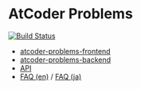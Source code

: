 # AtCoder Problems

[![Build Status](https://travis-ci.org/kenkoooo/AtCoderProblems.svg?branch=master)](https://travis-ci.org/kenkoooo/AtCoderProblems)

- [atcoder-problems-frontend](./atcoder-problems-frontend/README.md)
- [atcoder-problems-backend](./atcoder-problems-backend/README.md)
- [API](./doc/api.md)
- [FAQ (en)](./doc/faq_en.md) / [FAQ (ja)](./doc/faq_ja.md)
